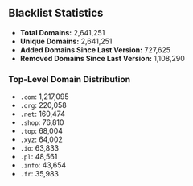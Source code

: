 ## Blacklist Statistics

- **Total Domains:** 2,641,251
- **Unique Domains:** 2,641,251
- **Added Domains Since Last Version:** 727,625
- **Removed Domains Since Last Version:** 1,108,290

### Top-Level Domain Distribution

-  `.com`: 1,217,095
-  `.org`: 220,058
-  `.net`: 160,474
-  `.shop`: 76,810
-  `.top`: 68,004
-  `.xyz`: 64,002
-  `.io`: 63,833
-  `.pl`: 48,561
-  `.info`: 43,654
-  `.fr`: 35,983
